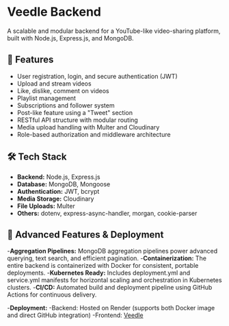 # Veedle Backend

A scalable and modular backend for a YouTube-like video-sharing platform, built with Node.js, Express.js, and MongoDB.

## 📌 Features

- User registration, login, and secure authentication (JWT)
- Upload and stream videos
- Like, dislike, comment on videos
- Playlist management
- Subscriptions and follower system
- Post-like feature using a "Tweet" section
- RESTful API structure with modular routing
- Media upload handling with Multer and Cloudinary
- Role-based authorization and middleware architecture

## 🛠️ Tech Stack

- **Backend:** Node.js, Express.js
- **Database:** MongoDB, Mongoose
- **Authentication:** JWT, bcrypt
- **Media Storage:** Cloudinary
- **File Uploads:** Multer
- **Others:** dotenv, express-async-handler, morgan, cookie-parser

## 🚀 Advanced Features & Deployment

-**Aggregation Pipelines:** MongoDB aggregation pipelines power advanced querying, text search, and efficient pagination.
-**Containerization:** The entire backend is containerized with Docker for consistent, portable deployments.
-**Kubernetes Ready:** Includes deployment.yml and service.yml manifests for horizontal scaling and orchestration in Kubernetes clusters.
-**CI/CD:** Automated build and deployment pipeline using GitHub Actions for continuous delivery.

-**Deployment:**
  -Backend: Hosted on Render (supports both Docker image and direct GitHub integration)
  -Frontend: [Veedle](https://your-frontend-link.com)



